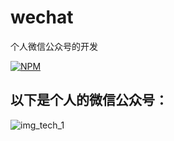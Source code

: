 # wechat
个人微信公众号的开发

[![NPM](https://travis-ci.org/star45/wechat.svg?branch=master)](https://travis-ci.org/star45/wechat/)

## 以下是个人的微信公众号：

![img_tech_1]



[img_tech_1]:https://github.com/star45/wechat/public/images/QRcode.jpg "二维码" 
